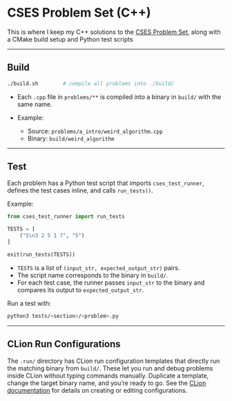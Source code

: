 # CSES Problem Set (C++)

This is where I keep my C++ solutions to the [CSES Problem Set](https://cses.fi/problemset/), along with a CMake build setup and Python test scripts

---

## Build

```bash
./build.sh        # compile all problems into ./build/
```

* Each `.cpp` file in `problems/**` is compiled into a binary in `build/` with the same name.
* Example:

  * Source: `problems/a_intro/weird_algorithm.cpp`
  * Binary: `build/weird_algorithm`

---

## Test

Each problem has a Python test script that imports `cses_test_runner`, defines the test cases inline, and calls `run_tests()`.

Example:

```python
from cses_test_runner import run_tests

TESTS = [
    ("5\n3 2 5 1 7", "5")
]

exit(run_tests(TESTS))
```

* `TESTS` is a list of `(input_str, expected_output_str)` pairs.
* The script name corresponds to the binary in `build/`.
* For each test case, the runner passes `input_str` to the binary and compares its output to `expected_output_str`.

Run a test with:

```bash
python3 tests/<section>/<problem>.py
```

---

## CLion Run Configurations

The `.run/` directory has CLion run configuration templates that directly run the matching binary from `build/`. These let you run and debug problems inside CLion without typing commands manually. Duplicate a template, change the target binary name, and you’re ready to go. See the [CLion documentation](https://www.jetbrains.com/help/clion/run-debug-configuration.html) for details on creating or editing configurations.
